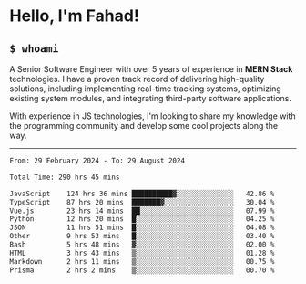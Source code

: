 <h1>Hello, I'm Fahad!</h1>

<h2><code>$ whoami</code></h2>

A Senior Software Engineer with over 5 years of experience in **MERN Stack** technologies. I have a proven track record of delivering high-quality solutions, including implementing real-time tracking systems, optimizing existing system modules, and integrating third-party software applications.

With experience in JS technologies, I'm looking to share my knowledge with the programming community and develop some cool projects along the way.

---

<!--START_SECTION:waka-->

```txt
From: 29 February 2024 - To: 29 August 2024

Total Time: 290 hrs 45 mins

JavaScript    124 hrs 36 mins ██████████▓░░░░░░░░░░░░░░   42.86 %
TypeScript    87 hrs 20 mins  ███████▓░░░░░░░░░░░░░░░░░   30.04 %
Vue.js        23 hrs 14 mins  ██░░░░░░░░░░░░░░░░░░░░░░░   07.99 %
Python        12 hrs 20 mins  █░░░░░░░░░░░░░░░░░░░░░░░░   04.25 %
JSON          11 hrs 51 mins  █░░░░░░░░░░░░░░░░░░░░░░░░   04.08 %
Other         9 hrs 53 mins   █░░░░░░░░░░░░░░░░░░░░░░░░   03.40 %
Bash          5 hrs 48 mins   ▓░░░░░░░░░░░░░░░░░░░░░░░░   02.00 %
HTML          3 hrs 43 mins   ▒░░░░░░░░░░░░░░░░░░░░░░░░   01.28 %
Markdown      2 hrs 11 mins   ▒░░░░░░░░░░░░░░░░░░░░░░░░   00.75 %
Prisma        2 hrs 2 mins    ▒░░░░░░░░░░░░░░░░░░░░░░░░   00.70 %
```

<!--END_SECTION:waka-->

<!--
**heyFahad/heyFahad** is a ✨ _special_ ✨ repository because its `README.md` (this file) appears on your GitHub profile.

Here are some ideas to get you started:

- 🔭 I’m currently working on ...
- 🌱 I’m currently learning ...
- 👯 I’m looking to collaborate on ...
- 🤔 I’m looking for help with ...
- 💬 Ask me about ...
- 📫 How to reach me: ...
- 😄 Pronouns: ...
- ⚡ Fun fact: ...
-->
